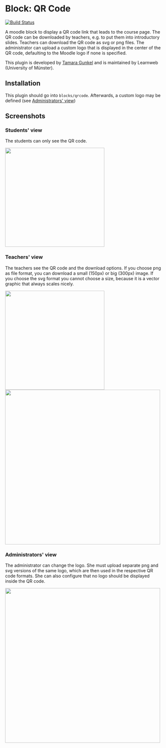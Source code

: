 # Block: QR Code 
[![Build Status](https://travis-ci.org/learnweb/moodle-block_qrcode.svg?branch=master)](https://travis-ci.org/learnweb/moodle-block_qrcode)

A moodle block to display a QR code link that leads to the course page. The QR code can be downloaded by teachers, e.g. to put them into introductory slides.
Teachers can download the QR code as svg or png files. 
The administrator can upload a custom logo that is displayed in the center of the QR code, defaulting to 
the Moodle logo if none is specified.

This plugin is developed by [Tamara Gunkel](https://github.com/TamaraGunkel) and is maintained by Learnweb (University of Münster).

## Installation
This plugin should go into `blocks/qrcode`. Afterwards, a custom logo may be defined (see [Administrators' view](#administrators-view))

## Screenshots

### Students' view
The students can only see the QR code. 

<img src="https://user-images.githubusercontent.com/28386141/32319501-164a9758-bfbb-11e7-9b63-09dc6f8517d0.png" width="320">


### Teachers' view
The teachers see the QR code and the download options.
 If you choose png as file format, you can download a small (150px) or big (300px) image.
 If you choose the svg format you cannot choose a size, because it is a vector graphic that always scales nicely.
 
 
<img src="https://user-images.githubusercontent.com/28386141/32319502-167e51ba-bfbb-11e7-8f59-2477367669c6.png" width="320">


<img src="https://user-images.githubusercontent.com/28386141/32319500-160e8a1a-bfbb-11e7-93f7-76f7a7aa48a6.png" width="500">

### Administrators' view
The administrator can change the logo. She must upload separate png and svg versions of the same logo,
which are then used in the respective QR code formats.
She can also configure that no logo should be displayed inside the QR code.

<img src="https://user-images.githubusercontent.com/28386141/32319499-15e2f7f6-bfbb-11e7-9bf0-c9f55bd65d5b.png" width="500">
